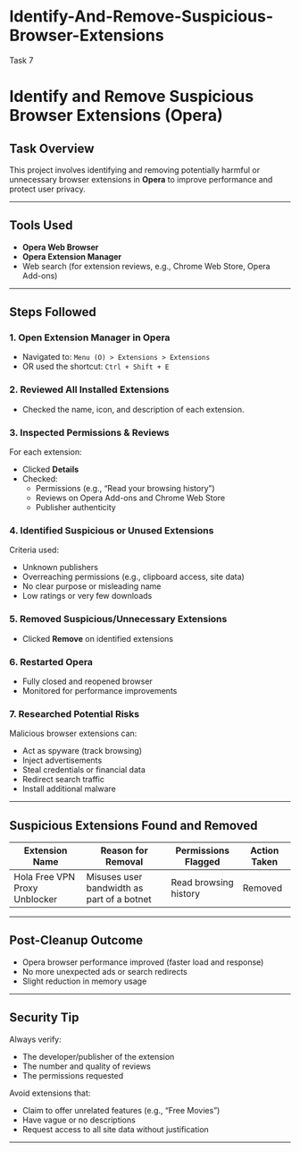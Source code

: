 # Identify-And-Remove-Suspicious-Browser-Extensions
Task 7

# Identify and Remove Suspicious Browser Extensions (Opera)

## Task Overview

This project involves identifying and removing potentially harmful or unnecessary browser extensions in **Opera** to improve performance and protect user privacy.

---

## Tools Used

- **Opera Web Browser**
- **Opera Extension Manager**
- Web search (for extension reviews, e.g., Chrome Web Store, Opera Add-ons)

---

## Steps Followed

### 1. Open Extension Manager in Opera
- Navigated to: `Menu (O) > Extensions > Extensions`
- OR used the shortcut: `Ctrl + Shift + E`

### 2. Reviewed All Installed Extensions
- Checked the name, icon, and description of each extension.

### 3. Inspected Permissions & Reviews
For each extension:
- Clicked **Details**
- Checked:
  - Permissions (e.g., “Read your browsing history”)
  - Reviews on Opera Add-ons and Chrome Web Store
  - Publisher authenticity

### 4. Identified Suspicious or Unused Extensions
Criteria used:
- Unknown publishers
- Overreaching permissions (e.g., clipboard access, site data)
- No clear purpose or misleading name
- Low ratings or very few downloads

### 5. Removed Suspicious/Unnecessary Extensions
- Clicked **Remove** on identified extensions

### 6. Restarted Opera
- Fully closed and reopened browser
- Monitored for performance improvements

### 7. Researched Potential Risks
Malicious browser extensions can:
- Act as spyware (track browsing)
- Inject advertisements
- Steal credentials or financial data
- Redirect search traffic
- Install additional malware

---

## Suspicious Extensions Found and Removed

| Extension Name                | Reason for Removal                          | Permissions Flagged   | Action Taken |
| ----------------------------- | ------------------------------------------- | --------------------- | ------------ |
| Hola Free VPN Proxy Unblocker | Misuses user bandwidth as part of a botnet  | Read browsing history | Removed      |
---

## Post-Cleanup Outcome

- Opera browser performance improved (faster load and response)
- No more unexpected ads or search redirects
- Slight reduction in memory usage

---

## Security Tip

Always verify:
- The developer/publisher of the extension
- The number and quality of reviews
- The permissions requested

Avoid extensions that:
- Claim to offer unrelated features (e.g., “Free Movies”)
- Have vague or no descriptions
- Request access to all site data without justification

---
